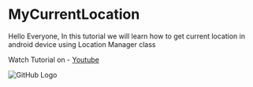 # MyCurrentLocation
 Hello Everyone, In this tutorial we will learn how to get current location in android device using Location Manager class

Watch Tutorial on -
[Youtube](https://youtu.be/qY-xFxZ7HKY)

![GitHub Logo](/current_location.jpg)
 
